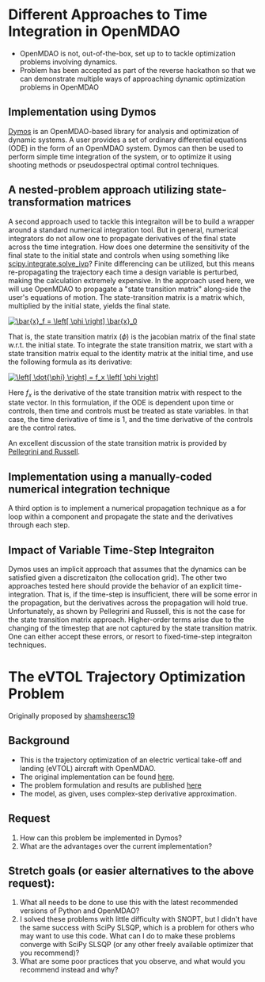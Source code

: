 # Different Approaches to Time Integration in OpenMDAO

* OpenMDAO is not, out-of-the-box, set up to to tackle optimization problems involving dynamics.
* Problem has been accepted as part of the reverse hackathon so that we can demonstrate multiple ways of approaching dynamic optimization problems in OpenMDAO

## Implementation using Dymos

[Dymos](https://github.com/OpenMDAO/dymos) is an OpenMDAO-based library for analysis and optimization of dynamic systems.
A user provides a set of ordinary differential equations (ODE) in the form of an OpenMDAO system.
Dymos can then be used to perform simple time integration of the system, or to optimize it using shooting methods or pseudospectral optimal control techniques.

## A nested-problem approach utilizing state-transformation matrices

A second approach used to tackle this integraiton will be to build a wrapper around a standard numerical integration tool.
But in general, numerical integrators do not allow one to propagate derivatives of the final state across the time integration.
How does one determine the sensitivity of the final state to the initial state and controls when using something like [scipy.integrate.solve_ivp](https://docs.scipy.org/doc/scipy/reference/generated/scipy.integrate.solve_ivp.html)?
Finite differencing can be utilized, but this means re-propagating the trajectory each time a design variable is perturbed, making the calculation extremely expensive.
In the approach used here, we will use OpenMDAO to propagate a "state transition matrix" along-side the user's equations of motion.
The state-transition matrix is a matrix which, multiplied by the initial state, yields the final state.

<a href="https://www.codecogs.com/eqnedit.php?latex=\bar{x}_f&space;=&space;\left[&space;\phi&space;\right]&space;\bar{x}_0" target="_blank"><img src="https://latex.codecogs.com/svg.latex?\bar{x}_f&space;=&space;\left[&space;\phi&space;\right]&space;\bar{x}_0" title="\bar{x}_f = \left[ \phi \right] \bar{x}_0" /></a>

That is, the state transition matrix ($\phi$) is the jacobian matrix of the final state w.r.t. the initial state.
To integrate the state transition matrix, we start with a state transition matrix equal to the identity matrix at the initial time, and use the following formula as its derivative:

<a href="https://www.codecogs.com/eqnedit.php?latex=\left[&space;\dot{\phi}&space;\right]&space;=&space;f_x&space;\left[&space;\phi&space;\right]" target="_blank"><img src="https://latex.codecogs.com/svg.latex?\left[&space;\dot{\phi}&space;\right]&space;=&space;f_x&space;\left[&space;\phi&space;\right]" title="\left[ \dot{\phi} \right] = f_x \left[ \phi \right]" /></a>

Here $f_x$ is the derivative of the state transition matrix with respect to the state vector.
In this formulation, if the ODE is dependent upon time or controls, then time and controls must be treated as state variables.
In that case, the time derivative of time is 1, and the time derivative of the controls are the control rates.

An excellent discussion of the state transition matrix is provided by [Pellegrini and Russell](https://www.researchgate.net/publication/281440699_On_the_Accuracy_of_Trajectory_State-Transition_Matrices).

## Implementation using a manually-coded numerical integration technique

A third option is to implement a numerical propagation technique as a for loop within a component and propagate the state and the derivatives through each step.

## Impact of Variable Time-Step Integraiton

Dymos uses an implicit approach that assumes that the dynamics can be satisfied given a discretizaiton (the collocation grid).
The other two approaches tested here should provide the behavior of an explicit time-integration.
That is, if the time-step is insufficient, there will be some error in the propagation, but the derivatives across the propagation will hold true.
Unfortunately, as shown by Pellegrini and Russell, this is not the case for the state transition matrix approach.
Higher-order terms arise due to the changing of the timestep that are not captured by the state transition matrix.
One can either accept these errors, or resort to fixed-time-step integraiton techniques.

# The eVTOL Trajectory Optimization Problem

Originally proposed by [shamsheersc19](https://github.com/shamsheersc19)

## Background

* This is the trajectory optimization of an electric vertical take-off and landing (eVTOL) aircraft with OpenMDAO.
* The original implementation can be found [here](https://bitbucket.org/shamsheersc19/tilt_wing_evtol_takeoff).
* The problem formulation and results are published [here](https://www.researchgate.net/publication/337259571_Tilt-Wing_eVTOL_Takeoff_Trajectory_Optimization)
* The model, as given, uses complex-step derivative approximation.

## Request

1) How can this problem be implemented in Dymos?
2) What are the advantages over the current implementation?

## Stretch goals (or easier alternatives to the above request):
1) What all needs to be done to use this with the latest recommended versions of Python and OpenMDAO?
2) I solved these problems with little difficulty with SNOPT, but I didn't have the same success with SciPy SLSQP, which is a problem for others who may want to use this code. What can I do to make these problems converge with SciPy SLSQP (or any other freely available optimizer that you recommend)?
3) What are some poor practices that you observe, and what would you recommend instead and why?
